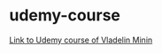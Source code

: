 # udemy-course

[Link to Udemy course of Vladelin Minin](https://www.udemy.com/home/my-courses/learning/)
